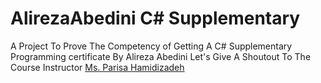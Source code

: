 # AlirezaAbedini C# Supplementary

A Project To Prove The Competency of Getting A C# Supplementary Programming certificate By Alireza Abedini
Let's Give A Shoutout To The Course Instructor <a href="https://simi.ir/k_member/%d9%be%d8%b1%db%8c%d8%b3%d8%a7-%d8%ad%d9%85%db%8c%d8%af%db%8c-%d8%b2%d8%a7%d8%af%d9%87/" target="_blank">Ms. Parisa Hamidizadeh</a>
